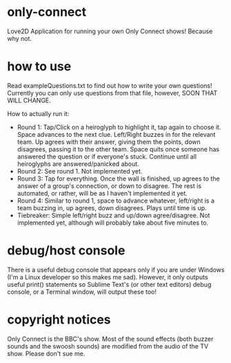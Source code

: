 only-connect
============

Love2D Application for running your own Only Connect shows! Because why not.


how to use
====

Read exampleQuestions.txt to find out how to write your own questions! Currently you can only use questions from that file, however, SOON THAT WILL CHANGE.

How to actually run it:
* Round 1: Tap/Click on a heiroglyph to highlight it, tap again to choose it. Space advances to the next clue. Left/Right buzzes in for the relevant team. Up agrees with their answer, giving them the points, down disagrees, passing it to the other team. Space quits once someone has answered the question or if everyone's stuck. Continue until all heiroglyphs are answered/panicked about.
* Round 2: See round 1. Not implemented yet.
* Round 3: Tap for everything. Once the wall is finished, up agrees to the answer of a group's connection, or down to disagree. The rest is automated, or rather, will be as I haven't implemented it yet.
* Round 4: Similar to round 1, space to advance whatever, left/right is a team buzzing in, up agrees, down disagrees. Plays until time is up.
* Tiebreaker: Simple left/right buzz and up/down agree/disagree. Not implemented yet, although will probably take about five minutes to.


debug/host console
====

There is a useful debug console that appears only if you are under Windows (I'm a Linux developer so this makes me sad). However, it only outputs useful print() statements so Sublime Text's (or other text editors) debug console, or a Terminal window, will output these too!


copyright notices
====

Only Connect is the BBC's show. Most of the sound effects (both buzzer sounds and the swoosh sounds) are modified from the audio of the TV show. Please don't sue me.